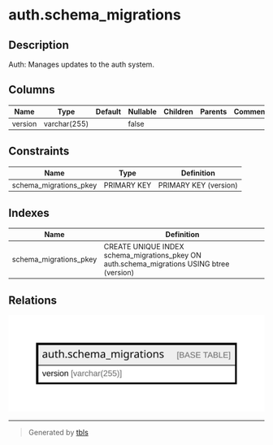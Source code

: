 # auth.schema_migrations

## Description

Auth: Manages updates to the auth system.

## Columns

| Name | Type | Default | Nullable | Children | Parents | Comment |
| ---- | ---- | ------- | -------- | -------- | ------- | ------- |
| version | varchar(255) |  | false |  |  |  |

## Constraints

| Name | Type | Definition |
| ---- | ---- | ---------- |
| schema_migrations_pkey | PRIMARY KEY | PRIMARY KEY (version) |

## Indexes

| Name | Definition |
| ---- | ---------- |
| schema_migrations_pkey | CREATE UNIQUE INDEX schema_migrations_pkey ON auth.schema_migrations USING btree (version) |

## Relations

![er](auth.schema_migrations.svg)

---

> Generated by [tbls](https://github.com/k1LoW/tbls)
